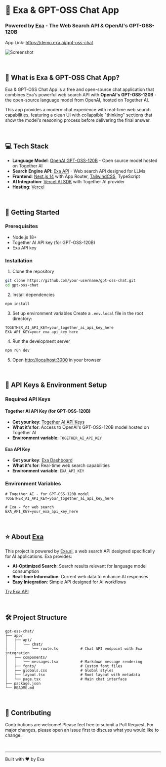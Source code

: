 # 💬 Exa & GPT-OSS Chat App
### Powered by [Exa](https://exa.ai) - The Web Search API & OpenAI's GPT-OSS-120B

App Link: https://demo.exa.ai/gpt-oss-chat

![Screenshot](https://demo.exa.ai/gpt-oss-chat/opengraph-image.jpg)

<br>

## 🎯 What is Exa & GPT-OSS Chat App?

Exa & GPT-OSS Chat App is a free and open-source chat application that combines Exa's powerful web search API with **OpenAI's GPT-OSS-120B** - the open-source language model from OpenAI, hosted on Together AI.

This app provides a modern chat experience with real-time web search capabilities, featuring a clean UI with collapsible "thinking" sections that show the model's reasoning process before delivering the final answer.

<br>

## 💻 Tech Stack
- **Language Model**: [OpenAI GPT-OSS-120B](https://openai.com/index/introducing-gpt-oss/) - Open source model hosted on Together AI
- **Search Engine API**: [Exa API](https://exa.ai) - Web search API designed for LLMs
- **Frontend**: [Next.js 14](https://nextjs.org/docs) with App Router, [TailwindCSS](https://tailwindcss.com), TypeScript
- **AI Integration**: [Vercel AI SDK](https://sdk.vercel.ai/docs/ai-sdk-core) with Together AI provider
- **Hosting**: [Vercel](https://vercel.com/)

<br>

## 🚀 Getting Started

### Prerequisites
- Node.js 18+ 
- Together AI API key (for GPT-OSS-120B)
- Exa API key

### Installation

1. Clone the repository
```bash
git clone https://github.com/your-username/gpt-oss-chat.git
cd gpt-oss-chat
```

2. Install dependencies
```bash
npm install
```

3. Set up environment variables
Create a `.env.local` file in the root directory:
```env
TOGETHER_AI_API_KEY=your_together_ai_api_key_here
EXA_API_KEY=your_exa_api_key_here
```

4. Run the development server
```bash
npm run dev
```

5. Open [http://localhost:3000](http://localhost:3000) in your browser

<br>

## 🔑 API Keys & Environment Setup

### Required API Keys

#### Together AI API Key (for GPT-OSS-120B)
- **Get your key**: [Together AI API Keys](https://api.together.ai/settings/api-keys)
- **What it's for**: Access to OpenAI's GPT-OSS-120B model hosted on Together AI
- **Environment variable**: `TOGETHER_AI_API_KEY`

#### Exa API Key  
- **Get your key**: [Exa Dashboard](https://dashboard.exa.ai/api-keys)
- **What it's for**: Real-time web search capabilities
- **Environment variable**: `EXA_API_KEY`

### Environment Variables
```env
# Together AI - for GPT-OSS-120B model
TOGETHER_AI_API_KEY=your_together_ai_api_key_here

# Exa - for web search
EXA_API_KEY=your_exa_api_key_here
```

<br>

## ⭐ About [Exa](https://exa.ai)

This project is powered by [Exa.ai](https://exa.ai), a web search API designed specifically for AI applications. Exa provides:

- **AI-Optimized Search**: Search results relevant for language model consumption
- **Real-time Information**: Current web data to enhance AI responses
- **Easy Integration**: Simple API designed for AI workflows

[Try Exa API](https://dashboard.exa.ai)

<br>

## 🛠️ Project Structure

```
gpt-oss-chat/
├── app/
│   ├── api/
│   │   └── chat/
│   │       └── route.ts          # Chat API endpoint with Exa integration
│   ├── components/
│   │   └── messages.tsx          # Markdown message rendering
│   ├── fonts/                    # Custom font files
│   ├── globals.css               # Global styles
│   ├── layout.tsx                # Root layout with metadata
│   └── page.tsx                  # Main chat interface
├── package.json
└── README.md
```

<br>

## 🤝 Contributing

Contributions are welcome! Please feel free to submit a Pull Request. For major changes, please open an issue first to discuss what you would like to change.

<br>

---

Built with ❤️ by Exa
